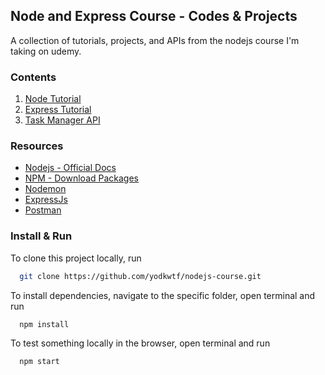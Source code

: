 ## Node and Express Course - Codes & Projects

A collection of tutorials, projects, and APIs from the nodejs course I'm taking on udemy.

### Contents

1. [Node Tutorial](/01-node-tutorial)
2. [Express Tutorial](/02-express-tutorial)
3. [Task Manager API](/03-task-manager-api)

### Resources

- [Nodejs - Official Docs](https://nodejs.org/en/)
- [NPM - Download Packages](https://www.npmjs.com/)
- [Nodemon](https://nodemon.io/)
- [ExpressJs](https://expressjs.com/)
- [Postman](https://www.postman.com/)

### Install & Run

To clone this project locally, run

```bash
  git clone https://github.com/yodkwtf/nodejs-course.git
```

To install dependencies, navigate to the specific folder, open terminal and run

```bash
  npm install
```

To test something locally in the browser, open terminal and run

```bash
  npm start
```
